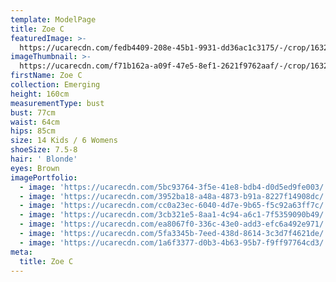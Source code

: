```yaml
---
template: ModelPage
title: Zoe C
featuredImage: >-
  https://ucarecdn.com/fedb4409-208e-45b1-9931-dd36ac1c3175/-/crop/1632x1045/0,116/-/preview/
imageThumbnail: >-
  https://ucarecdn.com/f71b162a-a09f-47e5-8ef1-2621f9762aaf/-/crop/1632x2102/0,0/-/preview/
firstName: Zoe C
collection: Emerging
height: 160cm
measurementType: bust
bust: 77cm
waist: 64cm
hips: 85cm
size: 14 Kids / 6 Womens
shoeSize: 7.5-8
hair: ' Blonde'
eyes: Brown
imagePortfolio:
  - image: 'https://ucarecdn.com/5bc93764-3f5e-41e8-bdb4-d0d5ed9fe003/'
  - image: 'https://ucarecdn.com/3952ba18-a48a-4873-b91a-8227f14908dc/'
  - image: 'https://ucarecdn.com/cc0a23ec-6040-4d7e-9b65-f5c92a63ff7c/'
  - image: 'https://ucarecdn.com/3cb321e5-8aa1-4c94-a6c1-7f5359090b49/'
  - image: 'https://ucarecdn.com/ea8067f0-336c-43e0-add3-efc6a492e971/'
  - image: 'https://ucarecdn.com/5fa3345b-7eed-438d-8614-3c3d7f4621de/'
  - image: 'https://ucarecdn.com/1a6f3377-d0b3-4b63-95b7-f9ff97764cd3/'
meta:
  title: Zoe C
---
```


